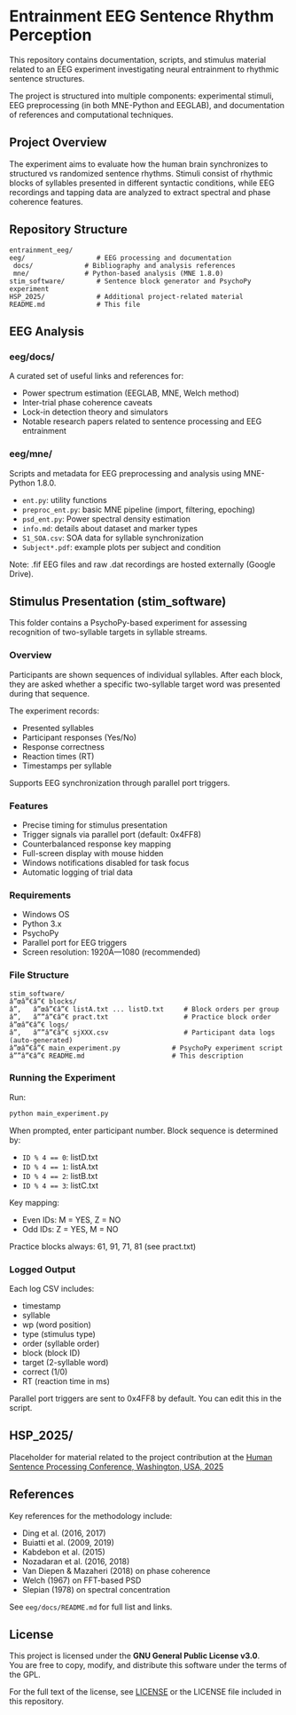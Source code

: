# Entrainment EEG Sentence Rhythm Perception

This repository contains documentation, scripts, and stimulus material related to an EEG experiment investigating neural entrainment to rhythmic sentence structures.

The project is structured into multiple components: experimental stimuli, EEG preprocessing (in both MNE-Python and EEGLAB), and documentation of references and computational techniques.

## Project Overview

The experiment aims to evaluate how the human brain synchronizes to structured vs randomized sentence rhythms. Stimuli consist of rhythmic blocks of syllables presented in different syntactic conditions, while EEG recordings and tapping data are analyzed to extract spectral and phase coherence features.

## Repository Structure

```
entrainment_eeg/
eeg/                  # EEG processing and documentation
 docs/             # Bibliography and analysis references
 mne/              # Python-based analysis (MNE 1.8.0)
stim_software/        # Sentence block generator and PsychoPy experiment
HSP_2025/             # Additional project-related material
README.md             # This file
```

## EEG Analysis

### eeg/docs/

A curated set of useful links and references for:

- Power spectrum estimation (EEGLAB, MNE, Welch method)
- Inter-trial phase coherence caveats
- Lock-in detection theory and simulators
- Notable research papers related to sentence processing and EEG entrainment

### eeg/mne/

Scripts and metadata for EEG preprocessing and analysis using MNE-Python 1.8.0.

- `ent.py`: utility functions
- `preproc_ent.py`: basic MNE pipeline (import, filtering, epoching)
- `psd_ent.py`: Power spectral density estimation
- `info.md`: details about dataset and marker types
- `S1_SOA.csv`: SOA data for syllable synchronization
- `Subject*.pdf`: example plots per subject and condition

Note: .fif EEG files and raw .dat recordings are hosted externally (Google Drive).

## Stimulus Presentation (stim_software)

This folder contains a PsychoPy-based experiment for assessing recognition of two-syllable targets in syllable streams.

### Overview

Participants are shown sequences of individual syllables. After each block, they are asked whether a specific two-syllable target word was presented during that sequence.

The experiment records:

- Presented syllables
- Participant responses (Yes/No)
- Response correctness
- Reaction times (RT)
- Timestamps per syllable

Supports EEG synchronization through parallel port triggers.

### Features

- Precise timing for stimulus presentation
- Trigger signals via parallel port (default: 0x4FF8)
- Counterbalanced response key mapping
- Full-screen display with mouse hidden
- Windows notifications disabled for task focus
- Automatic logging of trial data

### Requirements

- Windows OS
- Python 3.x
- PsychoPy
- Parallel port for EEG triggers
- Screen resolution: 1920Ã—1080 (recommended)

### File Structure

```
stim_software/
â”œâ”€â”€ blocks/
â”‚   â”œâ”€â”€ listA.txt ... listD.txt     # Block orders per group
â”‚   â””â”€â”€ pract.txt                   # Practice block order
â”œâ”€â”€ logs/
â”‚   â””â”€â”€ sjXXX.csv                   # Participant data logs (auto-generated)
â”œâ”€â”€ main_experiment.py             # PsychoPy experiment script
â””â”€â”€ README.md                      # This description
```

### Running the Experiment

Run:

```bash
python main_experiment.py
```

When prompted, enter participant number. Block sequence is determined by:

- `ID % 4 == 0`: listD.txt
- `ID % 4 == 1`: listA.txt
- `ID % 4 == 2`: listB.txt
- `ID % 4 == 3`: listC.txt

Key mapping:

- Even IDs: M = YES, Z = NO
- Odd IDs: Z = YES, M = NO

Practice blocks always: 61, 91, 71, 81 (see pract.txt)

### Logged Output

Each log CSV includes:

- timestamp
- syllable
- wp (word position)
- type (stimulus type)
- order (syllable order)
- block (block ID)
- target (2-syllable word)
- correct (1/0)
- RT (reaction time in ms)

Parallel port triggers are sent to 0x4FF8 by default. You can edit this in the script.

## HSP_2025/

Placeholder for material related to the project contribution at the [Human Sentence Processing Conference, Washington, USA, 2025](https://hsp2025.github.io/)

## References

Key references for the methodology include:

- Ding et al. (2016, 2017)
- Buiatti et al. (2009, 2019)
- Kabdebon et al. (2015)
- Nozadaran et al. (2016, 2018)
- Van Diepen & Mazaheri (2018) on phase coherence
- Welch (1967) on FFT-based PSD
- Slepian (1978) on spectral concentration

See `eeg/docs/README.md` for full list and links.

## License

This project is licensed under the **GNU General Public License v3.0**.  
You are free to copy, modify, and distribute this software under the terms of the GPL.

For the full text of the license, see [LICENSE](https://www.gnu.org/licenses/gpl-3.0.en.html) or the LICENSE file included in this repository.
